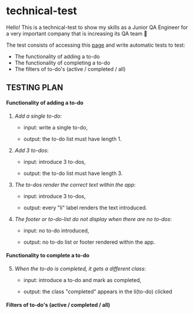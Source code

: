 # technical-test

Hello!
This is a technical-test to show my skills as a Junior QA Engineer for a very important company that is increasing its QA team 💪

The test consists of accessing this [page](https://todomvc.com/examples/vanillajs/#/) and
write automatic tests to test:
- The functionality of adding a to-do
- The functionality of completing a to-do
- The filters of to-do's (active / completed / all)



## TESTING PLAN


#### **Functionality of adding a to-do**

1. *Add a single to-do*:

    - input: write a single to-do,
    
    - output: the to-do list must have length 1.

2. *Add 3 to-dos*:

    - input: introduce 3 to-dos,
    
    - output: the to-do list must have length 3.

3. *The to-dos render the correct text within the app*:

    - input: introduce 3 to-dos,
    
    - output: every "li" label renders the text introduced.

4. *The footer or to-do-list do not display when there are no to-dos*:

    - input: no to-do introduced,
    
    - output: no to-do list or footer rendered within the app.
    

#### **Functionality to complete a to-do**

5. *When the to-do is completed, it gets a different class*:

    - input: introduce a to-do and mark as completed,
    
    - output: the class "completed" appears in the li(to-do) clicked
    

#### **Filters of to-do's (active / completed / all)**



